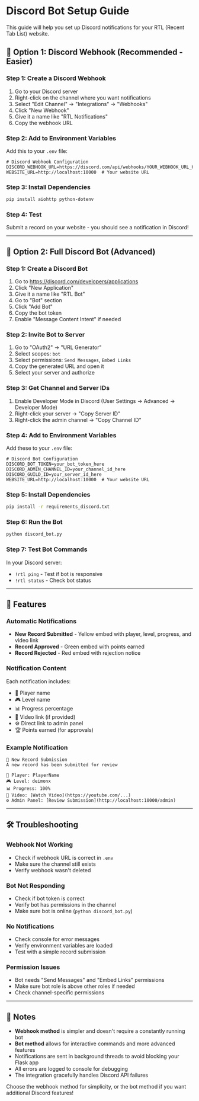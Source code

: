 # Discord Bot Setup Guide

This guide will help you set up Discord notifications for your RTL (Recent Tab List) website.

## 🤖 Option 1: Discord Webhook (Recommended - Easier)

### Step 1: Create a Discord Webhook
1. Go to your Discord server
2. Right-click on the channel where you want notifications
3. Select "Edit Channel" → "Integrations" → "Webhooks"
4. Click "New Webhook"
5. Give it a name like "RTL Notifications"
6. Copy the webhook URL

### Step 2: Add to Environment Variables
Add this to your `.env` file:
```env
# Discord Webhook Configuration
DISCORD_WEBHOOK_URL=https://discord.com/api/webhooks/YOUR_WEBHOOK_URL_HERE
WEBSITE_URL=http://localhost:10000  # Your website URL
```

### Step 3: Install Dependencies
```bash
pip install aiohttp python-dotenv
```

### Step 4: Test
Submit a record on your website - you should see a notification in Discord!

---

## 🤖 Option 2: Full Discord Bot (Advanced)

### Step 1: Create a Discord Bot
1. Go to https://discord.com/developers/applications
2. Click "New Application"
3. Give it a name like "RTL Bot"
4. Go to "Bot" section
5. Click "Add Bot"
6. Copy the bot token
7. Enable "Message Content Intent" if needed

### Step 2: Invite Bot to Server
1. Go to "OAuth2" → "URL Generator"
2. Select scopes: `bot`
3. Select permissions: `Send Messages`, `Embed Links`
4. Copy the generated URL and open it
5. Select your server and authorize

### Step 3: Get Channel and Server IDs
1. Enable Developer Mode in Discord (User Settings → Advanced → Developer Mode)
2. Right-click your server → "Copy Server ID"
3. Right-click the admin channel → "Copy Channel ID"

### Step 4: Add to Environment Variables
Add these to your `.env` file:
```env
# Discord Bot Configuration
DISCORD_BOT_TOKEN=your_bot_token_here
DISCORD_ADMIN_CHANNEL_ID=your_channel_id_here
DISCORD_GUILD_ID=your_server_id_here
WEBSITE_URL=http://localhost:10000  # Your website URL
```

### Step 5: Install Dependencies
```bash
pip install -r requirements_discord.txt
```

### Step 6: Run the Bot
```bash
python discord_bot.py
```

### Step 7: Test Bot Commands
In your Discord server:
- `!rtl ping` - Test if bot is responsive
- `!rtl status` - Check bot status

---

## 🔧 Features

### Automatic Notifications
- **New Record Submitted** - Yellow embed with player, level, progress, and video link
- **Record Approved** - Green embed with points earned
- **Record Rejected** - Red embed with rejection notice

### Notification Content
Each notification includes:
- 👤 Player name
- 🎮 Level name  
- 📊 Progress percentage
- 🎥 Video link (if provided)
- ⚙️ Direct link to admin panel
- 🏆 Points earned (for approvals)

### Example Notification
```
📝 New Record Submission
A new record has been submitted for review

👤 Player: PlayerName
🎮 Level: deimonx
📊 Progress: 100%
🎥 Video: [Watch Video](https://youtube.com/...)
⚙️ Admin Panel: [Review Submission](http://localhost:10000/admin)
```

---

## 🛠️ Troubleshooting

### Webhook Not Working
- Check if webhook URL is correct in `.env`
- Make sure the channel still exists
- Verify webhook wasn't deleted

### Bot Not Responding
- Check if bot token is correct
- Verify bot has permissions in the channel
- Make sure bot is online (`python discord_bot.py`)

### No Notifications
- Check console for error messages
- Verify environment variables are loaded
- Test with a simple record submission

### Permission Issues
- Bot needs "Send Messages" and "Embed Links" permissions
- Make sure bot role is above other roles if needed
- Check channel-specific permissions

---

## 📝 Notes

- **Webhook method** is simpler and doesn't require a constantly running bot
- **Bot method** allows for interactive commands and more advanced features
- Notifications are sent in background threads to avoid blocking your Flask app
- All errors are logged to console for debugging
- The integration gracefully handles Discord API failures

Choose the webhook method for simplicity, or the bot method if you want additional Discord features!